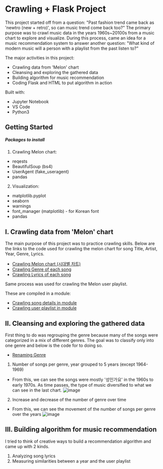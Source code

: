 Crawling + Flask Project
========================
This project started off from a question: "Past fashion trend came back as 'newtro (new + retro)', so can music trend come back too?" 
The primary purpose was to crawl music data in the years 1960s~20100s from a music chart to explore and visualize. During this process, came an idea for a music recommendation system to answer another question: "What kind of modern music will a person with a playlist from the past listen to?"

The major activities in this project:
* Crawling data from 'Melon' chart
* Cleansing and exploring the gathered data
* Building algorithm for music recommendation
* Coding Flask and HTML to put algorithm in action

Built with:
* Jupyter Notebook
* VS Code
* Python3

Getting Started
---------------
##### Packages to install
1. Crawling Melon chart:
* reqests
* BeautifulSoup (bs4)
* UserAgent (fake_useragent)
* pandas
2. Visualization:
* matplotlib.pyplot
* seaborn
* warnings
* font_manager (matplotlib) - for Korean font
* pandas

I. Crawling data from 'Melon' chart
--------------------------------
The main purpose of this project was to practice crawling skills.
Below are the links to the code used for crawling the melon chart for song Title, Artist, Year, Genre, Lyrics.
- [Crawling Melon chart (시대별 차트)](https://github.com/yeji0701/Crawling_Project/blob/master/crawling_code/01_crawling_melon_chart(1).ipynb)
- [Crawling Genre of each song](https://github.com/yeji0701/Crawling_Project/blob/master/crawling_code/02_crawling_melon_chart(2).ipynb)
- [Crawling Lyrics of each song](https://github.com/yeji0701/Crawling_Project/blob/master/crawling_code/06_crawling_melon_chart(3).ipynb) 

Same process was used for crawling the Melon user playlist.

These are compiled in a module:
- [Crawling song details in module](https://github.com/yeji0701/Crawling_Project/blob/master/crawling_code/song/top_music/details.py)
- [Crawling user playlist in module](https://github.com/yeji0701/Crawling_Project/blob/master/crawling_code/song/user/user_playlist.py)

II. Cleansing and exploring the gathered data
---------------------------------------------
First thing to do was regrouping the genre because many of the songs were categorized in a mix of different genres. The goal was to classify only into one genre and below is the code for to doing so.
- [Renaming Genre](https://github.com/yeji0701/Crawling_Project/blob/master/crawling_code/04_rename_genre.ipynb)

1. Number of songs per genre, year grouped to 5 years (except 1964-1969)
- From this, we can see the songs were mostly '성인가요' in the 1960s to early 1970s. As time passes, the type of music diversified to what we can see in the last chart.
![image](https://user-images.githubusercontent.com/28764376/101884123-92b2cc80-3bdb-11eb-9b5b-84aa87b1c9a0.png)

2. Increase and decrease of the number of genre over time
- From this, we can see the movement of the number of songs per genre over the years
![image](https://user-images.githubusercontent.com/28764376/101886836-6600b400-3bdf-11eb-8833-9a9ad0528458.png)

III. Building algorithm for music recommendation
------------------------------------------------
I tried to think of creative ways to build a recommendation algorithm and came up with 2 kinds.
1. Analyzing song lyrics
2. Measuring similarities between a year and the user playlist
